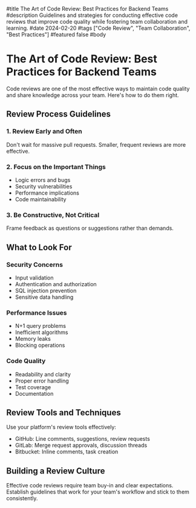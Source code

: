 #title
The Art of Code Review: Best Practices for Backend Teams
#description
Guidelines and strategies for conducting effective code reviews that improve code quality while fostering team collaboration and learning.
#date
2024-02-20
#tags
["Code Review", "Team Collaboration", "Best Practices"]
#featured
false
#body

# The Art of Code Review: Best Practices for Backend Teams

Code reviews are one of the most effective ways to maintain code quality and share knowledge across your team. Here's how to do them right.

## Review Process Guidelines

### 1. Review Early and Often
Don't wait for massive pull requests. Smaller, frequent reviews are more effective.

### 2. Focus on the Important Things
- Logic errors and bugs
- Security vulnerabilities
- Performance implications
- Code maintainability

### 3. Be Constructive, Not Critical
Frame feedback as questions or suggestions rather than demands.

## What to Look For

### Security Concerns
- Input validation
- Authentication and authorization
- SQL injection prevention
- Sensitive data handling

### Performance Issues
- N+1 query problems
- Inefficient algorithms
- Memory leaks
- Blocking operations

### Code Quality
- Readability and clarity
- Proper error handling
- Test coverage
- Documentation

## Review Tools and Techniques

Use your platform's review tools effectively:
- GitHub: Line comments, suggestions, review requests
- GitLab: Merge request approvals, discussion threads
- Bitbucket: Inline comments, task creation

## Building a Review Culture

Effective code reviews require team buy-in and clear expectations. Establish guidelines that work for your team's workflow and stick to them consistently.